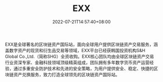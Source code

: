 ﻿---
weight: 
title: "EXX"
description: "Exx是澳大利亚团队打造的面向全球提供比特币、以太坊、莱特币、以太坊经典等多种数字货币交易服务，是安全可信赖的数字货币交易网。"
date: 2022-07-21T14:57:40+08:00
lastmod: 2022-07-21T14:57:40+08:00
draft: false
authors: ["Simon"]
featuredImage: "exx.jpg"
link: "https://www.exx365.com/"
tags: ["交易所","EXX"]
categories: ["navigation"]
navigation: ["交易所"]
lightgallery: true
toc: true
pinned: false
recommend: false
recommend1: false
---
EXX是全球著名的区块链资产国际站，面向全球用户提供区块链资产交易服务，涵盖数字资产的现货和衍生品交易等领域，EXX平台已经获韩国投资机构S&H Global Co.,Ltd.（简称SHG）全资收购。EXX核心团队均由全球区块链资产交易行业资深专家、金融科技领域顶级精英组成，团队拥有多年数字货币资产运营经验，通过多重安全防护技术和先进的安全策略，为用户提供安全、稳定、快捷的区块链资产兑换服务，致力打造全球领先的区块链资产国际站。

